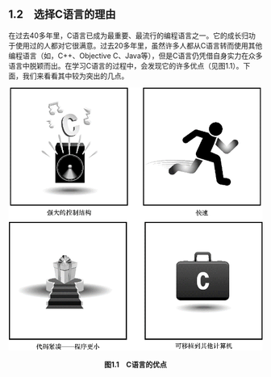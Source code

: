 ## 1.2　选择C语言的理由

在过去40多年里，C语言已成为最重要、最流行的编程语言之一。它的成长归功于使用过的人都对它很满意。过去20多年里，虽然许多人都从C语言转而使用其他编程语言（如，C++、Objective C、Java等），但是C语言仍凭借自身实力在众多语言中脱颖而出。在学习C语言的过程中，会发现它的许多优点（见图1.1）。下面，我们来看看其中较为突出的几点。

![5.png](../images/5.png)
<center class="my_markdown"><b class="my_markdown">图1.1　C语言的优点</b></center>

